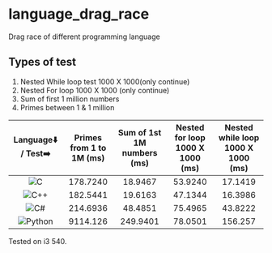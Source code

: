 # language_drag_race
Drag  race of different programming language

## Types of test
1. Nested While loop test 1000 X 1000(only continue)
2. Nested For loop 1000 X 1000 (only continue)
3. Sum of first 1 million numbers
4. Primes between 1 & 1 million <br>

|Language⬇️ / Test➡️| Primes from 1 to 1M (ms)| Sum of 1st 1M numbers (ms) |Nested for loop 1000 X 1000 (ms)| Nested while loop 1000 X 1000 (ms)|
|:---: |:---: |:---:|:---:|:---:|
|![C](https://img.shields.io/badge/c-%2300599C.svg?style=for-the-badge&logo=c&logoColor=white)|178.7240|18.9467|53.9240|17.1419|
|![C++](https://img.shields.io/badge/c++-%2300599C.svg?style=for-the-badge&logo=c%2B%2B&logoColor=white)|182.5441|19.6163|47.1344|16.3986|
|![C#](https://img.shields.io/badge/c%23-%23239120.svg?style=for-the-badge&logo=c-sharp&logoColor=white)|214.6936|48.4851|75.4965|43.8222|
|![Python](https://img.shields.io/badge/python-3670A0?style=for-the-badge&logo=python&logoColor=ffdd54)|9114.126|249.9401|78.0501|156.257|


 Tested on i3 540.
